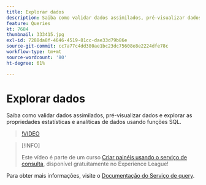 ```yaml
---
title: Explorar dados
description: Saiba como validar dados assimilados, pré-visualizar dados e explorar as propriedades estatísticas e analíticas de dados usando funções SQL.
feature: Queries
kt: 7684
thumbnail: 333415.jpg
exl-id: 7288da8f-4646-4519-81cc-dae33d79b86e
source-git-commit: cc7a77c4dd380ae1bc23dc75608e8e2224dfe78c
workflow-type: tm+mt
source-wordcount: '80'
ht-degree: 61%

---
```


# Explorar dados

Saiba como validar dados assimilados, pré-visualizar dados e explorar as propriedades estatísticas e analíticas de dados usando funções SQL.

>[!VIDEO](https://video.tv.adobe.com/v/333415?quality=12&learn=on)

>[!INFO]
>
> Este vídeo é parte de um curso [Criar painéis usando o serviço de consulta](https://experienceleague.adobe.com/?recommended=ExperiencePlatform-D-1-2021.1.qsvc.dash), disponível gratuitamente no Experience League!

Para obter mais informações, visite o [Documentação do Serviço de query](https://experienceleague.adobe.com/docs/experience-platform/query/home.html?lang=pt-BR).
